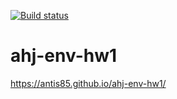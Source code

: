 [![Build status](https://ci.appveyor.com/api/projects/status/u508q66mwhefxjo2/branch/main?svg=true)](https://ci.appveyor.com/project/Antis85/ahj-env-hw1/branch/main)
# ahj-env-hw1
https://antis85.github.io/ahj-env-hw1/